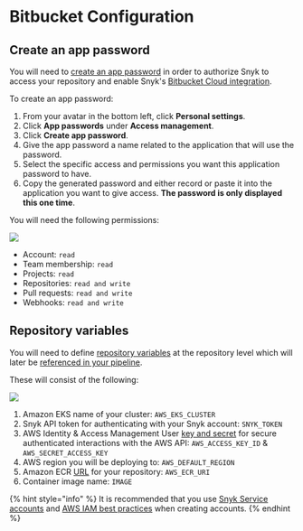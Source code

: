 # Bitbucket Configuration

## Create an app password

You will need to [create an app password](https://support.atlassian.com/bitbucket-cloud/docs/app-passwords/) in order to authorize Snyk to access your repository and enable Snyk's [Bitbucket Cloud integration](https://support.snyk.io/hc/en-us/articles/360004032097-Bitbucket-Cloud-integration).

To create an app password:

1. From your avatar in the bottom left, click **Personal settings**.
2. Click **App passwords** under **Access management**.
3. Click **Create app password**.
4. Give the app password a name related to the application that will use the password.
5. Select the specific access and permissions you want this application password to have.
6. Copy the generated password and either record or paste it into the application you want to give access. **The password is only displayed this one time**.

You will need the following permissions:

![](../../../.gitbook/assets/bitbucket-api-token.png)

* Account: `read`
* Team membership: `read`
* Projects: `read`
* Repositories: `read and write`
* Pull requests: `read and write`
* Webhooks: `read and write`

## Repository variables

You will need to define [repository variables](https://support.atlassian.com/bitbucket-cloud/docs/variables-in-pipelines/#Repository-variables) at the repository level which will later be [referenced in your pipeline](https://support.atlassian.com/bitbucket-cloud/docs/variables-in-pipelines/).

These will consist of the following:

![](../../../.gitbook/assets/bitubucket-repo-vars.png)

1. Amazon EKS name of your cluster: `AWS_EKS_CLUSTER`
2. Snyk API token for authenticating with your Snyk account: `SNYK_TOKEN`
3. AWS Identity & Access Management User [key and secret](https://docs.aws.amazon.com/IAM/latest/UserGuide/id_credentials_access-keys.html) for secure authenticated interactions with the AWS API: `AWS_ACCESS_KEY_ID` & `AWS_SECRET_ACCESS_KEY`
4. AWS region you will be deploying to: `AWS_DEFAULT_REGION`
5. Amazon ECR [URL](https://docs.aws.amazon.com/AmazonECR/latest/userguide/Registries.html) for your repository: `AWS_ECR_URI`
6. Container image name: `IMAGE`

{% hint style="info" %}
It is recommended that you use [Snyk Service accounts](https://support.snyk.io/hc/en-us/articles/360004037597-Service-accounts) and [AWS IAM best practices](https://docs.aws.amazon.com/IAM/latest/UserGuide/best-practices.html) when creating accounts.
{% endhint %}

